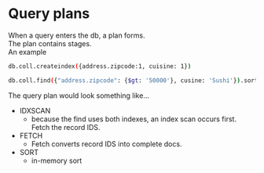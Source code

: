 # Query plans

When a query enters the db, a plan forms.  
The plan contains stages.  
An example

```bash
db.coll.createindex({address.zipcode:1, cuisine: 1})

db.coll.find({"address.zipcode": {$gt: '50000'}, cusine: 'Sushi'}).sort({rating: 1})
```

The query plan would look something like...

- IDXSCAN
  - because the find uses both indexes, an index scan occurs first. Fetch the record IDS.
- FETCH
  - Fetch converts record IDS into complete docs.
- SORT
  - in-memory sort
